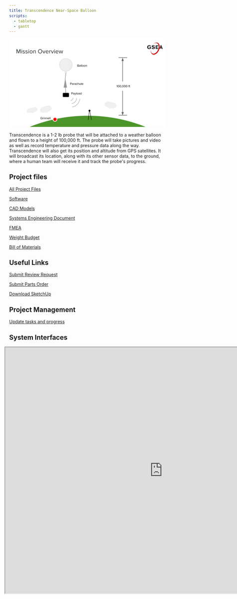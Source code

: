 ```yaml
---
title: Transcendence Near-Space Balloon
scripts:
  - tabletop
  - gantt
---
```


<img alt="schematic" src="/assets/overview-diagram.svg" height="">

Transcendence is a 1-2 lb probe that will be attached to a weather
balloon and flown to a height of 100,000 ft.  The probe will take pictures and
video as well as record temperature and pressure data along the way.
Transcendence will also get its position and altitude from GPS satellites.  It
will broadcast its location, along with its other sensor data, to the ground,
where a human team will receive it and track the probe's progress.

## Project files

<div class="restricted r_guest r_member r_admin" markdown="1">

[All Project Files](https://drive.google.com/folderview?id=0B7UBOTu3UBdUa1FkbEFJdGRlaEU&usp=sharing)

</div>

[Software](https://github.com/GrinnellSEA/NearSpaceBalloon)

[CAD Models](https://github.com/GrinnellSEA/CAD)

<div class="restricted r_guest r_member r_admin" markdown="1">

[Systems Engineering Document](https://docs.google.com/document/d/14VR2ETtxh1yiKK5IgwzH1H8sK8PScp6Wprmbo-aooMg/edit?usp=sharing)

[FMEA](https://docs.google.com/spreadsheets/d/1Bh0h-P6PyiRkgUm83ihbQk0tLOYNsr4Qb8DkGpzpuKc/edit?usp=sharing)

[Weight Budget](https://docs.google.com/spreadsheets/d/1jD0SmQ3_x5MIjTDwnQwBU00XJXBCC8uxsBUvdUUqI4Q/edit#gid=0)

[Bill of Materials](https://docs.google.com/spreadsheets/d/1j_JqA0sTVpxmT0K8u04GUVnD9J1U0fGas19MfduKVpY/edit?usp=sharing)

</div>
<div class="restricted r_member r_admin" markdown="1">

## Useful Links

[Submit Review Request](https://docs.google.com/forms/d/1yAU-LYgOhWULHwe9Ejq0_dmjwOMEtClFsM5wlTzklH8/viewform?entry.1003946160&entry.548196545&entry.440845126=2)

[Submit Parts Order](https://docs.google.com/forms/d/1hhSpG48cjOC3B4VpkQMxftGJdfarbLL_ZKpN8BTPjto/viewform)

[Download SketchUp](https://www.sketchup.com/download?sketchup=make)

</div>

<div class="restricted r_guest r_member r_admin" markdown="1">

## Project Management

<a class="restricted r_admin r_member" target="_blank" href="https://docs.google.com/spreadsheets/d/1vejpdG97f67MUdYa-FhJXUd24lPtTWKbBOzQV3XGAkQ/edit#gid=0">Update tasks and progress</a>

<div id="gantt"></div>

## System Interfaces

<iframe style="width:1010px;margin-left:-15px;height:790px" src="https://docs.google.com/spreadsheets/d/1vejpdG97f67MUdYa-FhJXUd24lPtTWKbBOzQV3XGAkQ/pubhtml?gid=452865764&single=true&widget=false&chrome=false&headers=false&range=B1:Z"></iframe>

<script type="text/javascript" defer src="https://www.gstatic.com/charts/loader.js"></script>

</div>

